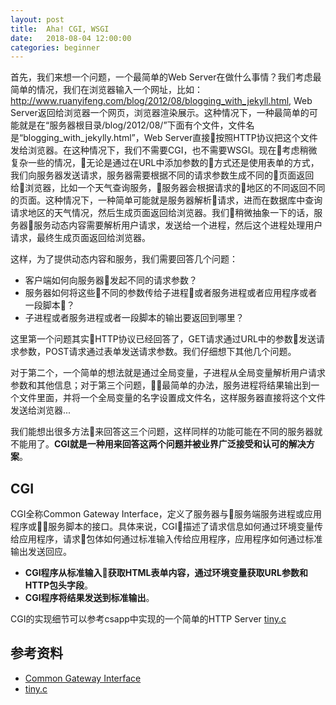 ```yaml
---
layout: post
title:  Aha! CGI, WSGI
date:   2018-08-04 12:00:00
categories: beginner
---
```


首先，我们来想一个问题，一个最简单的Web Server在做什么事情？我们考虑最简单的情况，我们在浏览器输入一个网址，比如：http://www.ruanyifeng.com/blog/2012/08/blogging_with_jekyll.html, Web Server返回给浏览器一个网页，浏览器渲染展示。这种情况下，一种最简单的可能就是在“服务器根目录/blog/2012/08/”下面有个文件，文件名是“blogging_with_jekylly.html”，Web Server直接按照HTTP协议把这个文件发给浏览器。在这种情况下，我们不需要CGI，也不需要WSGI。现在考虑稍微复杂一些的情况，无论是通过在URL中添加参数的方式还是使用表单的方式，我们向服务器发送请求，服务器需要根据不同的请求参数生成不同的页面返回给浏览器，比如一个天气查询服务，服务器会根据请求的地区的不同返回不同的页面。这种情况下，一种简单可能就是服务器解析请求，进而在数据库中查询请求地区的天气情况，然后生成页面返回给浏览器。我们稍微抽象一下的话，服务器服务动态内容需要解析用户请求，发送给一个进程，然后这个进程处理用户请求，最终生成页面返回给浏览器。  
  
这样，为了提供动态内容和服务，我们需要回答几个问题：  
* 客户端如何向服务器发起不同的请求参数？
* 服务器如何将这些不同的参数传给子进程或者服务进程或者应用程序或者一段脚本？
* 子进程或者服务进程或者一段脚本的输出要返回到哪里？
  
这里第一个问题其实HTTP协议已经回答了，GET请求通过URL中的参数发送请求参数，POST请求通过表单发送请求参数。我们仔细想下其他几个问题。  
  
对于第二个，一个简单的想法就是通过全局变量，子进程从全局变量解析用户请求参数和其他信息；对于第三个问题，最简单的办法，服务进程将结果输出到一个文件里面，并将一个全局变量的名字设置成文件名，这样服务器直接将这个文件发送给浏览器...  
  
我们能想出很多方法来回答这三个问题，这样同样的功能可能在不同的服务器就不能用了。**CGI就是一种用来回答这两个问题并被业界广泛接受和认可的解决方案**。  

## CGI
CGI全称Common Gateway Interface，定义了服务器与服务端服务进程或应用程序或服务脚本的接口。具体来说，CGI描述了请求信息如何通过环境变量传给应用程序，请求包体如何通过标准输入传给应用程序，应用程序如何通过标准输出发送回应。

* **CGI程序从标准输入获取HTML表单内容，通过环境变量获取URL参数和HTTP包头字段**。
* **CGI程序将结果发送到标准输出**。

CGI的实现细节可以参考csapp中实现的一个简单的HTTP Server [tiny.c](http://csapp.cs.cmu.edu/2e/ics2/code/netp/tiny/tiny.c)

## 参考资料
* [Common Gateway Interface](https://en.wikipedia.org/wiki/Common_Gateway_Interface)
* [tiny.c](http://csapp.cs.cmu.edu/2e/ics2/code/netp/tiny/tiny.c)